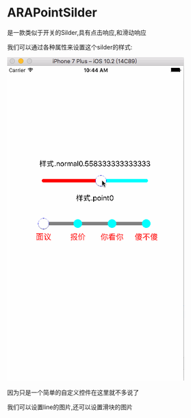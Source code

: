 
# ARAPointSilder
是一款类似于开关的Silder,具有点击响应,和滑动响应
               
我们可以通过各种属性来设置这个silder的样式: 
         
![这是列子](https://github.com/AnRanScheme/ARAPointSilder/raw/master/ARASlider/Untitled.gif)
           
因为只是一个简单的自定义控件在这里就不多说了
          
我们可以设置line的图片,还可以设置滑块的图片
